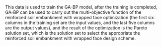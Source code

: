 This data is used to train the GA-BP model, after the training is completed, GA-BP can be used to carry out the multi-objective function of the  reinforced soil embankment with wrapped face optimization (the first six columns in the training set are the input values, and the last five columns are the output values), and the result of the optimization is the Pareto solution set, which is the solution set to select the appropriate the reinforced soil embankment with wrapped face design scheme.
